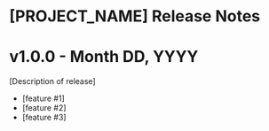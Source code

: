 # [PROJECT_NAME] Release Notes

# v1.0.0 - Month DD, YYYY

[Description of release]

- [feature #1]
- [feature #2]
- [feature #3]
